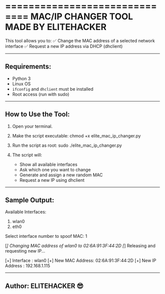 ==============================
   MAC/IP CHANGER TOOL
        MADE BY ELITEHACKER
==============================

This tool allows you to:
✅ Change the MAC address of a selected network interface
✅ Request a new IP address via DHCP (dhclient)

---------------
 Requirements:
---------------
- Python 3
- Linux OS
- `ifconfig` and `dhclient` must be installed
- Root access (run with sudo)

----------------------
 How to Use the Tool:
----------------------

1. Open your terminal.

2. Make the script executable:
   chmod +x elite_mac_ip_changer.py

3. Run the script as root:
   sudo ./elite_mac_ip_changer.py

4. The script will:
   - Show all available interfaces
   - Ask which one you want to change
   - Generate and assign a new random MAC
   - Request a new IP using dhclient

---------------------
 Sample Output:
---------------------
Available Interfaces:
1. wlan0
2. eth0

Select interface number to spoof MAC: 1

[*] Changing MAC address of wlan0 to 02:6A:91:3F:44:2D
[*] Releasing and requesting new IP...

[+] Interface      : wlan0
[+] New MAC Address: 02:6A:91:3F:44:2D
[+] New IP Address : 192.168.1.115

-------------------------
  Author: ELITEHACKER 😎
-------------------------

